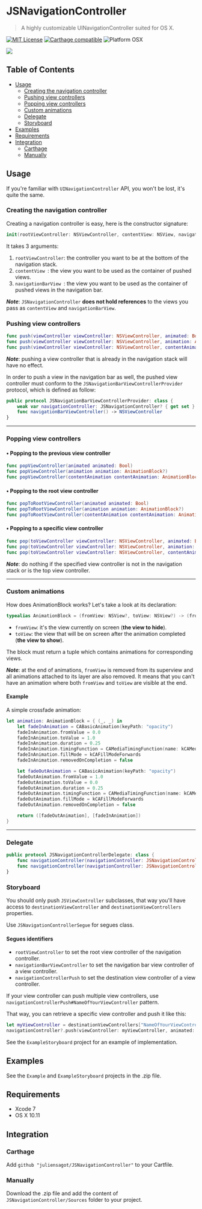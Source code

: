 # JSNavigationController
>A highly customizable UINavigationController suited for OS X.

[![MIT License](https://img.shields.io/badge/license-MIT-lightgrey.svg)](LICENSE.md)
[![Carthage compatible](https://img.shields.io/badge/Carthage-compatible-4BC51D.svg?style=flat)](https://github.com/Carthage/Carthage)
![Platform OSX](https://img.shields.io/badge/platform-osx-lightgrey.svg)


![](Presentation.gif)

## Table of Contents  
* [Usage](#usage)  
	* [Creating the navigation controller](#creatingNavigationController)    
	* [Pushing view controllers](#pushingViewControllers)
	* [Popping view controllers](#poppingViewControllers)
	* [Custom animations](#customAnimations)
	* [Delegate](#delegate)
	* [Storyboard](#storyboard)
* [Examples](#examples)
* [Requirements](#requirements)    
* [Integration](#integration)
	* [Carthage](#carthageIntegration)
	* [Manually](#manualIntegration)

## <a name="usage"></a>Usage
If you're familiar with `UINavigationController` API, you won't be lost, it's quite the same.

### <a name="creatingNavigationController"></a>Creating the navigation controller
Creating a navigation controller is easy, here is the constructor signature:

```swift
init(rootViewController: NSViewController, contentView: NSView, navigationBarView: NSView)
```
It takes 3 arguments:

1. `rootViewController`: the controller you want to be at the bottom of the navigation stack.
2. `contentView `: the view you want to be used as the container of pushed views.
3. `navigationBarView `: the view you want to be used as the container of pushed views in the navigation bar.

**_Note_**: `JSNavigationController` **does not hold references** to the views you pass as `contentView` and `navigationBarView`.

### <a name="pushingViewControllers"></a>Pushing view controllers
```swift
func push(viewController viewController: NSViewController, animated: Bool)
func push(viewController viewController: NSViewController, animation: AnimationBlock?)
func push(viewController viewController: NSViewController, contentAnimation: AnimationBlock?, navigationBarAnimation: AnimationBlock?)
```

**_Note_**: pushing a view controller that is already in the navigation stack will have no effect.

In order to push a view in the navigation bar as well, the pushed view controller must conform to the `JSNavigationBarViewControllerProvider` protocol, which is defined as follow:

```swift
public protocol JSNavigationBarViewControllerProvider: class {
	weak var navigationController: JSNavigationController? { get set }
	func navigationBarViewController() -> NSViewController
}
```

---

### <a name="poppingViewControllers"></a>Popping view controllers
#### • Popping to the previous view controller
```swift
func popViewController(animated animated: Bool)
func popViewController(animation animation: AnimationBlock?)
func popViewController(contentAnimation contentAnimation: AnimationBlock?, navigationBarAnimation: AnimationBlock?)
```
#### • Popping to the root view controller
```swift
func popToRootViewController(animated animated: Bool)
func popToRootViewController(animation animation: AnimationBlock?)
func popToRootViewController(contentAnimation contentAnimation: AnimationBlock?, navigationBarAnimation: AnimationBlock?)
```
#### • Popping to a specific view controller
```swift
func pop(toViewController viewController: NSViewController, animated: Bool)
func pop(toViewController viewController: NSViewController, animation: AnimationBlock?)
func pop(toViewController viewController: NSViewController, contentAnimation: AnimationBlock?, navigationBarAnimation: AnimationBlock?)
```
**_Note_**: do nothing if the specified view controller is not in the navigation stack or is the top view controller.

---

### <a name="customAnimations"></a>Custom animations
How does AnimationBlock works? Let's take a look at its declaration:

```swift
typealias AnimationBlock = (fromView: NSView?, toView: NSView?) -> (fromViewAnimations: [CAAnimation], toViewAnimations: [CAAnimation])
```
* `fromView`: it's the view currently on screen (**the view to hide**).
* `toView`: the view that will be on screen after the animation completed (**the view to show**).

The block must return a tuple which contains animations for corresponding views.

**_Note_**: at the end of animations, `fromView` is removed from its superview and all animations attached to its layer are also removed. It means that you can't have an animation where both `fromView` and `toView` are visible at the end.

#### Example
A simple crossfade animation:

```swift
let animation: AnimationBlock = { (_, _) in
	let fadeInAnimation = CABasicAnimation(keyPath: "opacity")
	fadeInAnimation.fromValue = 0.0
	fadeInAnimation.toValue = 1.0
	fadeInAnimation.duration = 0.25
	fadeInAnimation.timingFunction = CAMediaTimingFunction(name: kCAMediaTimingFunctionEaseOut)
	fadeInAnimation.fillMode = kCAFillModeForwards
	fadeInAnimation.removedOnCompletion = false

	let fadeOutAnimation = CABasicAnimation(keyPath: "opacity")
	fadeOutAnimation.fromValue = 1.0
	fadeOutAnimation.toValue = 0.0
	fadeOutAnimation.duration = 0.25
	fadeOutAnimation.timingFunction = CAMediaTimingFunction(name: kCAMediaTimingFunctionEaseOut)
	fadeOutAnimation.fillMode = kCAFillModeForwards
	fadeOutAnimation.removedOnCompletion = false

	return ([fadeOutAnimation], [fadeInAnimation])
}
```

---

### <a name="delegate"></a>Delegate
```swift
public protocol JSNavigationControllerDelegate: class {
	func navigationController(navigationController: JSNavigationController, willShowViewController viewController: NSViewController, animated: Bool)
	func navigationController(navigationController: JSNavigationController, didShowViewController viewController: NSViewController, animated: Bool)
}
```

### <a name="storyboard"></a>Storyboard

You should only push `JSViewController` subclasses, that way you'll have access to `destinationViewController` and `destinationViewControllers` properties.

Use `JSNavigationControllerSegue` for segues class.

#### Segues identifiers

* `rootViewController` to set the root view controller of the navigation controller.
* `navigationBarViewController` to set the navigation bar view controller of a view controller.
* `navigationControllerPush` to set the destination view controller of a view controller.

If your view controller can push multiple view controllers, use `navigationControllerPush#NameOfYourViewController` pattern.

That way, you can retrieve a specific view controller and push it like this:

```swift
let myViewController = destinationViewControllers["NameOfYourViewController"]
navigationController?.push(viewController: myViewController, animated: true)
```

See the `ExampleStoryboard` project for an example of implementation.

## Examples
See the `Example` and `ExampleStoryboard` projects in the .zip file.

## <a name="requirements"></a>Requirements
* Xcode 7
* OS X 10.11

## <a name="integration"></a>Integration
### <a name="carthageIntegration"></a>Carthage
Add `github "juliensagot/JSNavigationController"` to your Cartfile.

### <a name="manualIntegration"></a>Manually
Download the .zip file and add the content of `JSNavigationController/Sources` folder to your project.